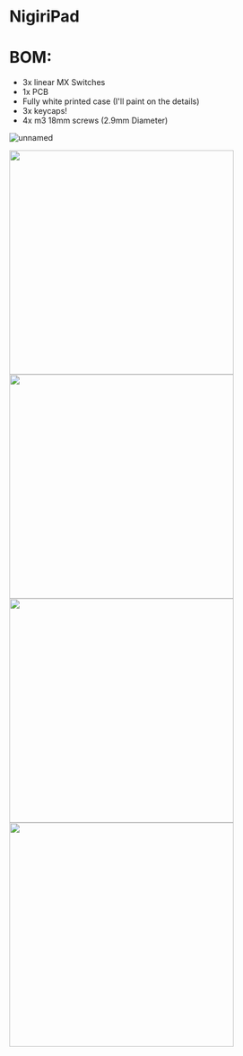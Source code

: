 # NigiriPad

# BOM:
- 3x linear MX Switches
- 1x PCB 
- Fully white printed case (I'll paint on the details)
- 3x keycaps!
- 4x m3 18mm screws (2.9mm Diameter)

![unnamed](https://github.com/user-attachments/assets/3ec939e7-5c2f-4628-91d5-7aeafd76d2bc)

<img src="https://github.com/user-attachments/assets/cdff7555-a999-4df6-93f2-cf1760abc31d" height=400 />
<img src="https://github.com/user-attachments/assets/121a0699-8cfa-4810-b4c1-2f1751bde407" height=400 />
<img src="https://github.com/user-attachments/assets/8c2dd35d-8056-4b17-851a-80b440b15cdc" height=400 />
<img src="https://github.com/user-attachments/assets/4ebf701e-bf2c-43b7-add8-01fe1ca4f5d2" height=400 />
